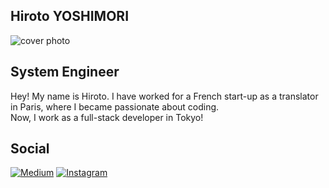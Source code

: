 ## Hiroto YOSHIMORI

![cover photo](https://i.imgur.com/Ui4VNMx.jpg)

## System Engineer

Hey! My name is Hiroto. I have worked for a French start-up as a translator in Paris, where I became passionate about coding.<br> 
Now, I work as a full-stack developer in Tokyo!

## Social

 <a href="https://medium.com/@hyoshimori" target="_blank"><img alt="Medium" src="https://img.shields.io/badge/Medium-%40hyoshimori-lightblue?style=flat&logo=medium&logoColor=white"></a>
<a href="https://www.instagram.com/hiro_y_photo/" target="_blank"><img alt="Instagram" src="https://img.shields.io/badge/Instagram-hiro_y_photo-lightblue?style=flat&logo=instagram&logoColor=white"></a>
 
